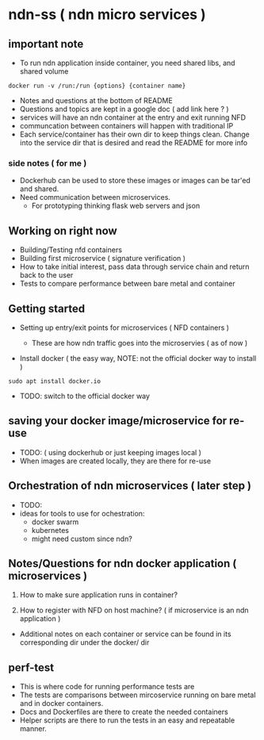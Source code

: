 # ndn-ss ( ndn micro services )

## important note
- To run ndn application inside container, you need shared libs, and shared
  volume
```
docker run -v /run:/run {options} {container name}
```

- Notes and questions at the bottom of README
- Questions and topics are kept in a google doc ( add link here ? )
- services will have an ndn container at the entry and exit running NFD
- communcation between containers will happen with traditional IP
- Each service/container has their own dir to keep things clean. Change into the
  service dir that is desired and read the README for more info



### side notes ( for me )

- Dockerhub can be used to store these images or images can be tar'ed and
  shared.
- Need communication between microservices. 
	- For prototyping thinking flask web servers and json


## Working on right now

- Building/Testing nfd containers
- Building first microservice ( signature verification )
- How to take initial interest, pass data through service chain and return back
  to the user
- Tests to compare performance between bare metal and container

## Getting started

- Setting up entry/exit points for microservices ( NFD containers )
    - These are how ndn traffic goes into the microservies ( as of now )

- Install docker ( the easy way, NOTE: not the official docker way to install )
```
sudo apt install docker.io
```
- TODO: switch to the official docker way



## saving your docker image/microservice for re-use
- TODO: ( using dockerhub or just keeping images local )
- When images are created locally, they are there for re-use


## Orchestration of ndn microservices ( later step )
- TODO:
- ideas for tools to use for ochestration: 
	* docker swarm
	* kubernetes
	* might need custom since ndn?


## Notes/Questions for ndn docker application ( microservices )

1. How to make sure application runs in container?

2. How to register with NFD on host machine? ( if microservice is an ndn
   application )

- Additional notes on each container or service can be found in its
  corresponding dir under the docker/ dir

## perf-test
- This is where code for running performance tests are
- The tests are comparisons between mircoservice running on bare metal and in
  docker containers.
- Docs and Dockerfiles are there to create the needed containers
- Helper scripts are there to run the tests in an easy and repeatable manner.
